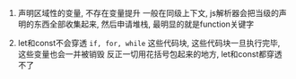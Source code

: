 
1. 声明区域性的变量, 不存在变量提升
一般在同级上下文, js解析器会把当级的声明的东西全部收集起来, 然后申请堆栈, 最明显的就是function关键字

2. let和const不会穿透 `if, for, while` 这些代码块, 这些代码块一旦执行完毕, 这些变量也会一并被销毁
反正一切用花括号包起来的地方, let和const都穿透不了
